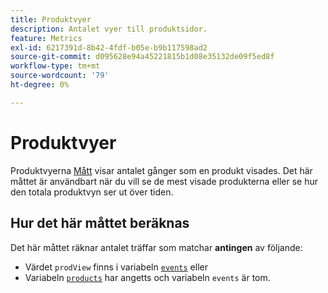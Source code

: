 ```yaml
---
title: Produktvyer
description: Antalet vyer till produktsidor.
feature: Metrics
exl-id: 6217391d-8b42-4fdf-b05e-b9b117598ad2
source-git-commit: d095628e94a45221815b1d08e35132de09f5ed8f
workflow-type: tm+mt
source-wordcount: '79'
ht-degree: 0%

---
```


# Produktvyer

Produktvyerna [Mått](overview.md) visar antalet gånger som en produkt visades. Det här måttet är användbart när du vill se de mest visade produkterna eller se hur den totala produktvyn ser ut över tiden.

## Hur det här måttet beräknas

Det här måttet räknar antalet träffar som matchar **antingen** av följande:

* Värdet `prodView` finns i variabeln [`events`](/help/implement/vars/page-vars/events/events-overview.md) eller
* Variabeln [`products`](/help/implement/vars/page-vars/products.md) har angetts och variabeln `events` är tom.

